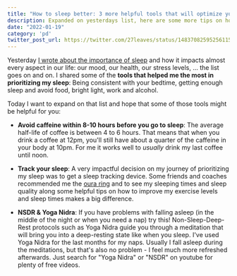 ```yaml
---
title: "How to sleep better: 3 more helpful tools that will optimize your health"
description: Expanded on yesterdays list, here are some more tips on how to optimize your sleep
date: "2022-01-19"
category: 'pd'
twitter_post_url: https://twitter.com/27leaves/status/1483708259525611520
---
```


Yesterday  [I wrote about the importance of sleep](/blog/prioritize-sleep)  and how it impacts almost every aspect in our life: our mood, our health, our stress levels, … the list goes on and on. I shared some of the  **tools that helped me the most in prioritizing my sleep**: Being consistent with your bedtime, getting enough sleep and avoid food, bright light, work and alcohol.

Today I want to expand on that list and hope that some of those tools might be helpful for you:

-   **Avoid caffeine within 8-10 hours before you go to sleep**: The average half-life of coffee is between 4 to 6 hours. That means that when you drink a coffee at 12pm, you'll still have about a quarter of the caffeine in your body at 10pm. For me it works well to  _usually_  drink my last coffee until noon.
    
-   **Track your sleep**: A very impactful decision on my journey of prioritizing my sleep was to get a sleep tracking device. Some friends and coaches recommended me the  [oura ring](https://ouraring.com/)  and to see my sleeping times and sleep quality along some helpful tips on how to improve my exercise levels and sleep times makes a big difference.
    
-   **NSDR & Yoga Nidra**: If you have problems with falling asleep (in the middle of the night or when you need a nap) try this! Non-Sleep-Deep-Rest protocols such as Yoga Nidra guide you through a meditation that will bring you into a deep-resting state like when you sleep. I've used Yoga Nidra for the last months for my naps. Usually I fall asleep during the meditations, but that's also no problem - I feel much more refreshed afterwards. Just search for "Yoga Nidra" or "NSDR" on youtube for plenty of free videos.